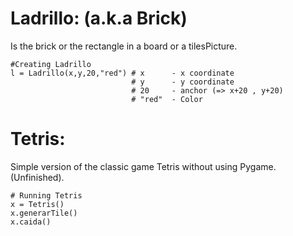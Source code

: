 Ladrillo: (a.k.a Brick)
========

Is the brick or the rectangle in a board or a tilesPicture.
    
    #Creating Ladrillo
    l = Ladrillo(x,y,20,"red") # x      - x coordinate
                               # y      - y coordinate
                               # 20     - anchor (=> x+20 , y+20)
                               # "red"  - Color
Tetris:
========

Simple version of the classic game Tetris without using Pygame. (Unfinished). 

    # Running Tetris
    x = Tetris()
    x.generarTile()
    x.caida()
